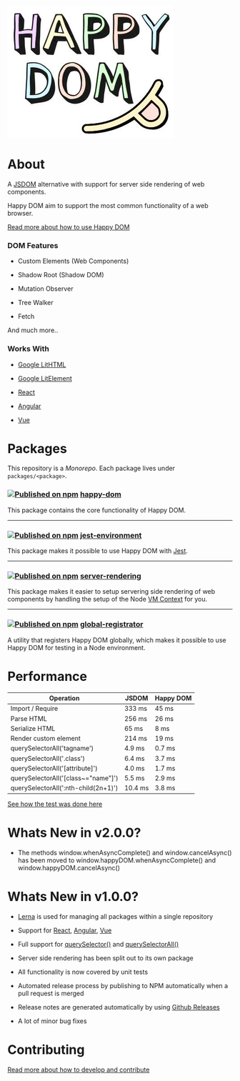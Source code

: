 ![Happy DOM Logo](https://github.com/capricorn86/happy-dom/raw/master/docs/happy-dom-logo.jpg)


# About

A [JSDOM](https://github.com/jsdom/jsdom) alternative with support for server side rendering of web components.

Happy DOM aim to support the most common functionality of a web browser.

[Read more about how to use Happy DOM](https://github.com/capricorn86/happy-dom/tree/master/packages/happy-dom)



### DOM Features

- Custom Elements (Web Components)

- Shadow Root (Shadow DOM)

- Mutation Observer

- Tree Walker

- Fetch
  

And much more..



### Works With

- [Google LitHTML](https://lit-html.polymer-project.org)

- [Google LitElement](https://lit-element.polymer-project.org)

- [React](https://reactjs.org)

- [Angular](https://angular.io/)

- [Vue](https://vuejs.org/)



# Packages

This repository is a _Monorepo_. Each package lives under `packages/<package>`.

### [![Published on npm](https://img.shields.io/npm/v/happy-dom.svg)](https://www.npmjs.com/package/happy-dom) [happy-dom](https://github.com/capricorn86/happy-dom/tree/master/packages/happy-dom)

This package contains the core functionality of Happy DOM.

---

### [![Published on npm](https://img.shields.io/npm/v/@happy-dom/jest-environment.svg)](https://www.npmjs.com/package/@happy-dom/jest-environment) [jest-environment](https://github.com/capricorn86/happy-dom/tree/master/packages/jest-environment)

This package makes it possible to use Happy DOM with [Jest](https://jestjs.io/).

---

### [![Published on npm](https://img.shields.io/npm/v/@happy-dom/server-rendering.svg)](https://www.npmjs.com/package/@happy-dom/server-rendering) [server-rendering](https://github.com/capricorn86/happy-dom/tree/master/packages/server-rendering)

This package makes it easier to setup servering side rendering of web components by handling the setup of the Node [VM Context](https://nodejs.org/api/vm.html#vm_vm_createcontext_sandbox_options) for you.

---

### [![Published on npm](https://img.shields.io/npm/v/@happy-dom/global-registrator.svg)](https://www.npmjs.com/package/@happy-dom/global-registrator) [global-registrator](https://github.com/capricorn86/happy-dom/tree/master/packages/global-registrator)

A utility that registers Happy DOM globally, which makes it possible to use Happy DOM for testing in a Node environment.



# Performance

| Operation                            | JSDOM   | Happy DOM |
| ------------------------------------ | ------- | --------- |
| Import / Require                     | 333 ms  | 45 ms     |
| Parse HTML                           | 256 ms  | 26 ms     |
| Serialize HTML                       | 65 ms   | 8 ms      |
| Render custom element                | 214 ms  | 19 ms     |
| querySelectorAll('tagname')          | 4.9 ms  | 0.7 ms    |
| querySelectorAll('.class')           | 6.4 ms  | 3.7 ms    |
| querySelectorAll('[attribute]')      | 4.0 ms  | 1.7 ms    |
| querySelectorAll('[class~="name"]')  | 5.5 ms  | 2.9 ms    |
| querySelectorAll(':nth-child(2n+1)') | 10.4 ms | 3.8 ms    |

[See how the test was done here](https://github.com/capricorn86/happy-dom-performance-test)



# Whats New in v2.0.0?

- The methods window.whenAsyncComplete() and window.cancelAsync() has been moved to window.happyDOM.whenAsyncComplete() and window.happyDOM.cancelAsync()

# Whats New in v1.0.0?

- [Lerna](https://lerna.js.org/) is used for managing all packages within a single repository

- Support for [React](https://reactjs.org), [Angular](https://angular.io/), [Vue](https://vuejs.org/)

- Full support for [querySelector()](https://www.w3.org/TR/selectors-api/#queryselector) and [querySelectorAll()](https://www.w3.org/TR/selectors-api/#queryselectorall)

- Server side rendering has been split out to its own package

- All functionality is now covered by unit tests

- Automated release process by publishing to NPM automatically when a pull request is merged

- Release notes are generated automatically by using [Github Releases](https://docs.github.com/en/free-pro-team@latest/github/administering-a-repository/about-releases)

- A lot of minor bug fixes



# Contributing

[Read more about how to develop and contribute](https://github.com/capricorn86/happy-dom/blob/master/docs/contributing.md)
